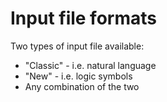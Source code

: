 # Input file formats
Two types of input file available:
- "Classic" - i.e. natural language
- "New" - i.e. logic symbols
- Any combination of the two

